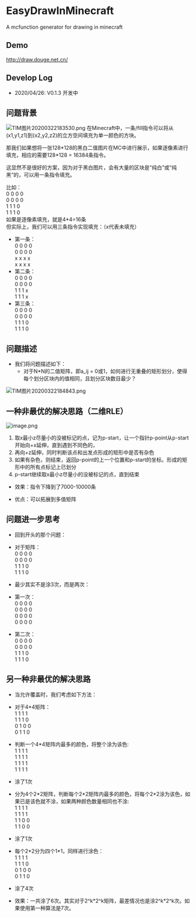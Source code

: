 # EasyDrawInMinecraft
A mcfunction generator for drawing in minecraft
## Demo
http://draw.douge.net.cn/

## Develop Log
- 2020/04/26: V0.1.3 开发中

## 问题背景
![TIM图片20200322183530.png](https://i.loli.net/2020/03/22/SXLreqn1NDQ3gbw.png)
在Minecraft中，一条/fill指令可以将从(x1,y1,z1)到(x2,y2,z2)的立方空间填充为单一颜色的方块。  

那我们如果想将一张128\*128的黑白二值图片在MC中进行展示，如果逐像素进行填充，相应的需要128\*128 = 16384条指令。  

这显然不是很好的方案，因为对于黑白图片，会有大量的区块是“纯白”或“纯黑”的，可以用一条指令填充。  

比如：  
0 0 0 0  
0 0 0 0  
1 1 1 0  
1 1 1 0  
如果是逐像素填充，就是4*4=16条  
但实际上，我们可以用三条指令实现填充：（x代表未填充）  
- 第一条：   
0 0 0 0  
0 0 0 0  
x x x x    
x x x x    
- 第二条：   
0 0 0 0  
0 0 0 0  
1 1 1 x  
1 1 1 x   
- 第三条：   
0 0 0 0  
0 0 0 0  
1 1 1 0  
1 1 1 0  


## 问题描述
- 我们将问题描述如下：
    - 对于N*N的二值矩阵，即a_ij = 0或1，如何进行无重叠的矩形划分，使得每个划分区块内的值相同，且划分区块数目最少？

![TIM图片20200322184843.png](https://i.loli.net/2020/03/22/JyodZAMr39bYuC1.png)

## 一种非最优的解决思路（二维RLE）
![image.png](https://i.loli.net/2020/03/22/nYbVcJCEOMmoUia.png)

1. 取x最小z尽量小的没被标记的点，记为p-start，让一个指针p-point从p-start开始向+x延伸，直到遇到不同色的，
2. 再向+z延伸，同时判断该点和出发点形成的矩形中是否有杂色
3. 如果有杂色，则结束，返回p-point的上一个位置和p-start的坐标。形成的矩形中的所有点标记上已划分
4. p-start继续取x最小z尽量小的没被标记的点，直到结束

- 效果：指令下降到了7000-10000条

- 优点：可以拓展到多值矩阵

## 问题进一步思考
- 回到开头的那个问题：
- 对于矩阵：  
0 0 0 0  
0 0 0 0  
1 1 1 0  
1 1 1 0  
- 最少其实不是涂3次，而是两次：    
- 第一次：  
0 0 0 0  
0 0 0 0  
0 0 0 0  
0 0 0 0  

- 第二次：  
0 0 0 0    
0 0 0 0  
1 1 1 0  
1 1 1 0  

## 另一种非最优的解决思路
- 当允许覆盖时，我们考虑如下方法：  

- 对于4*4矩阵：  
1 1 1 1    
1 1 1 0    
0 1 0 0    
0 1 1 0    
- 判断一个4*4矩阵内最多的颜色，将整个涂为该色:  
1 1 1 1    
1 1 1 1    
1 1 1 1    
1 1 1 1    
- 涂了1次
- 分为4个2\*2矩阵，判断每个2\*2矩阵内最多的颜色，将每个2\*2涂为该色，如果已是该色就不涂，如果两种颜色数量相同也不涂:  
1 1 1 1  
1 1 1 1  
1 1 0 0  
1 1 0 0  
- 涂了1次  
- 每个2\*2分为四个1\*1，同样进行涂色：  
1 1 1 1  
1 1 1 0  
0 1 0 0  
0 1 1 0  
- 涂了4次

- 效果：一共涂了6次。其实对于2^k\*2^k矩阵，最差情况也是涂2^k\*2^k次。如果使用第一种算法是7次。
